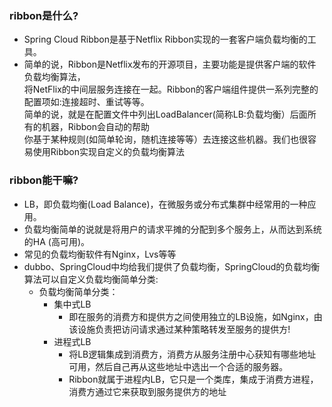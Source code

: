 ### ribbon是什么?  
- Spring Cloud Ribbon是基于Netflix Ribbon实现的一套客户端负载均衡的工具。
- 简单的说，Ribbon是Netflix发布的开源项目，主要功能是提供客户端的软件负载均衡算法，  
将NetFlix的中间层服务连接在一起。Ribbon的客户端组件提供一系列完整的配置项如:连接超时、重试等等。  
简单的说，就是在配置文件中列出LoadBalancer(简称LB∶负载均衡）后面所有的机器，Ribbon会自动的帮助  
你基于某种规则(如简单轮询，随机连接等等）去连接这些机器。我们也很容易使用Ribbon实现自定义的负载均衡算法  

### ribbon能干嘛?  
- LB，即负载均衡(Load Balance)，在微服务或分布式集群中经常用的一种应用。
- 负载均衡简单的说就是将用户的请求平摊的分配到多个服务上，从而达到系统的HA (高可用)。
- 常见的负载均衡软件有Nginx，Lvs等等
- dubbo、SpringCloud中均给我们提供了负载均衡，SpringCloud的负载均衡算法可以自定义负载均衡简单分类:
  - 负载均衡简单分类：
    - 集中式LB
      - 即在服务的消费方和提供方之间使用独立的LB设施，如Nginx，由该设施负责把访问请求通过某种策略转发至服务的提供方!
    - 进程式LB
      - 将LB逻辑集成到消费方，消费方从服务注册中心获知有哪些地址可用，然后自己再从这些地址中选出一个合适的服务器。
      - Ribbon就属于进程内LB，它只是一个类库，集成于消费方进程，消费方通过它来获取到服务提供方的地址
